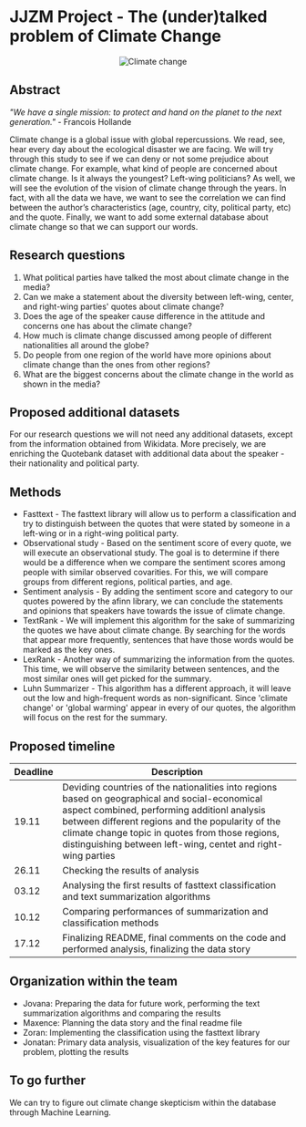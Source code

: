 # JJZM Project - The (under)talked problem of Climate Change

<p align="center">
  <img src="https://www.itu.int/en/mediacentre/backgrounders/PublishingImages/climate-change-backgrounder.jpg" alt="Climate change"/>
</p>

## Abstract

*"We have a single mission: to protect and hand on the planet to the next generation."* - Francois Hollande

Climate change is a global issue with global repercussions. We read, see, hear every day about the ecological disaster we are facing. 
We will try through this study to see if we can deny or not some prejudice about climate change. For example, what kind of people are concerned about climate change. Is it always the youngest? Left-wing politicians? 
As well, we will see the evolution of the vision of climate change through the years. In fact, with all the data we have, we want to see the correlation we can find between the author’s characteristics (age, country, city, political party, etc) and the quote.
Finally, we want to add some external database about climate change so that we can support our words.
## Research questions

1. What political parties have talked the most about climate change in the media?
2. Can we make a statement about the diversity between left-wing, center,  and right-wing parties' quotes about climate change?
3. Does the age of the speaker cause difference in the attitude and concerns one has about the climate change?
4. How much is climate change discussed among people of different nationalities all around the globe?
5. Do people from one region of the world have more opinions about climate change than the ones from other regions?
6. What are the biggest concerns about the climate change in the world as shown in the media?

## Proposed additional datasets

For our research questions we will not need any additional datasets, except from the information obtained from Wikidata. More precisely, we are enriching the Quotebank dataset with additional data about the speaker - their nationality and political party.

## Methods

- Fasttext - The fasttext library will allow us to perform a classification and try to distinguish between the quotes that were stated by someone in a left-wing or in a right-wing political party.
- Observational study - Based on the sentiment score of every quote, we will execute an observational study. The goal is to determine if there would be a difference when we compare the sentiment scores among people with similar observed covarities. For this, we will compare groups from different regions, political parties, and age.
- Sentiment analysis - By adding the sentiment score and category to our quotes powered by the afinn library, we can conclude the statements and opinions that speakers have towards the issue of climate change.
- TextRank - We will implement this algorithm for the sake of summarizing the quotes we have about climate change. By searching for the words that appear more frequently, sentences that have those words would be marked as the key ones.
- LexRank - Another way of summarizing the information from the quotes. This time, we will observe the similarity between sentences, and the most similar ones will get picked for the summary.
- Luhn Summarizer - This algorithm has a different approach, it will leave out the low and high-frequent words as non-significant. Since 'climate change' or 'global warming' appear in every of our quotes, the algorithm will focus on the rest for the summary.

## Proposed timeline

| Deadline | Description                                                                                                                                                                                                                                                                                                  |
|----------|--------------------------------------------------------------------------------------------------------------------------------------------------------------------------------------------------------------------------------------------------------------------------------------------------------------|
| 19.11    | Deviding countries of the nationalities into regions based on geographical and social-economical aspect combined, performing additionl analysis between different regions and the popularity of the climate change topic in quotes from those regions, distinguishing between left-wing, centet and right-wing parties |
| 26.11    | Checking the results of analysis                                                                                                                                                                                                                                                                             |
| 03.12    | Analysing the first results of fasttext classification and text summarization algorithms                                                                                                                                                                                                                     |
| 10.12    | Comparing performances of summarization and classification methods                                                                                                                                                                                                                                           |
| 17.12    | Finalizing README, final comments on the code and performed analysis, finalizing the data story                                                                                                                                                                                                              |

## Organization within the team

- Jovana: Preparing the data for future work, performing the text summarization algorithms and comparing the results
- Maxence: Planning the data story and the final readme file
- Zoran: Implementing the classification using the fasttext library
- Jonatan: Primary data analysis, visualization of the key features for our problem, plotting the results

## To go further

 We can try to figure out climate change skepticism within the database through Machine Learning.

